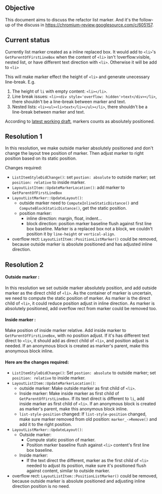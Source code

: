 ## Objective
This document aims to discuss the refactor list marker. And it's the follow-up of the discuss in https://chromium-review.googlesource.com/c/605157.

## Current status

Currently list marker created as a inline replaced box. It would add to `<li>`'s `GetParentOfFirstLineBox` when the content of `<li>` isn't !overflow:visible, nested list, or have different text direction with `<li>`. Otherwise it will be add to `<li>`

This will make marker effect the height of `<li>` and generate unecessary line-break. E.g. 
1. The height of `li` with empty content: `<li></li>`.
2. Line break issues: `<li><div style='overflow: hidden'>text</div></li>`, there shouldn't be a line-break between marker and text.
3. Nested lists: `<li><ul><li>text</li></ul></li>`, there shouldn't be a line-break between marker and text.

According to [latest working draft](https://www.w3.org/TR/css-lists-3/#position-marker), markers counts as absolutely positioned. 

## Resolution 1

In this resolution, we make outside marker absolutely positioned and don't change the layout tree position of marker. Then adjust marker to right position based on its static position.

Changes required:
- `ListItemStyleDidChange()`: set `postion: absolute` to outside marker; set `position: relative` to inside marker.
- `LayoutListItem::UpdateMarkerLocation()`: add marker to `GetParentOfFirstLineBox`
- `LayoutListMarker::UpdateLayout()`: 
  - outside marker need to `ComputeInlineStaticDistance()` and `ComputeBlockStaticDistance()`, get the static position.
  - position marker:
    - inline direction: margin, float, indent...
    - block direction: position marker baseline flush against first line box baseline. Marker is a replaced box not a block, we couldn't position it by `line-height` or `vertical-align`.
- overflow rect: `LayoutListItem::PositionListMarker()` could be removed, because outside marker is absolute positioned and has adjusted inline direction.

## Resolution 2
#### Outside marker :

In this resolution we set outside marker absolutely position, and add outside marker as the direct child of `<li>`. As the container of marker is uncertain, we need to compute the static position of marker. As marker is the direct child of `<li>`, it could reduce position adjust in inline direction. As marker is absolutely positioned, add overflow rect from marker could be removed too.

#### Inside marker :

Make position of inside marker relative. Add inside marker to `GetParentOfFirstLineBox`, with no position adjust. If it's has different text direct to `<li>`, it should add as direct child of `<li>`, and position adjust is needed. If an anonymous block is created as marker's parent, make this anonymous block inline.

#### Here are the changes required:

- `ListItemStyleDidChange()`: Set `postion: absolute` to outside marker; set `position: relative` to inside marker. 
- `LayoutListItem::UpdateMarkerLocation()`: 
  - outside marker: Make outside marker as first child of `<li>`. 
  - Inside marker: Make inside marker as first child of `GetParentOfFirstLineBox`. If its text direct is different to `li`, add inside marker as first child of `<li>`. If an anonymous block is created as marker's parent, make this anonymous block inline.
  - `list-style-position` changed: If `list-style-position` changed, make sure marker removed from old position: `marker_->Remove()` and add it to the right position.
- `LayoutListMarker::UpdateLayout()`:
  - Outside marker:
    - Compute static position of marker.
    - Position marker baseline flush against `<li>` content's first line box baseline.
  - Inside marker:
    - If the text direct the different, marker as the first child of `<li>` needed to adjust its position, make sure it's positioned flush against content, similar to outside marker. 
- overflow rect: `LayoutListItem::PositionListMarker()` could be removed, because outside marker is absolute positioned and adjusting inline direction position is no need.

